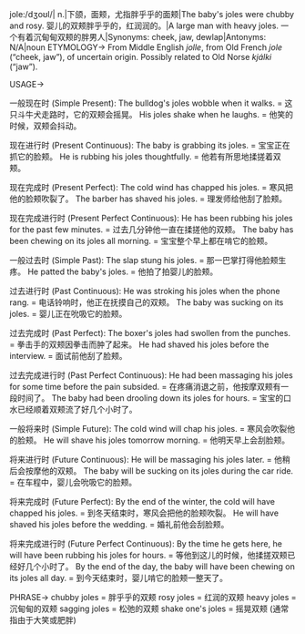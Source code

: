 jole:/dʒoʊl/| n.|下颌，面颊，尤指胖乎乎的面颊|The baby's joles were chubby and rosy.  婴儿的双颊胖乎乎的，红润润的。|A large man with heavy joles. 一个有着沉甸甸双颊的胖男人|Synonyms: cheek, jaw, dewlap|Antonyms: N/A|noun
ETYMOLOGY->
From Middle English *jolle*, from Old French *jole* (“cheek, jaw”), of uncertain origin.  Possibly related to Old Norse *kjálki* (“jaw”).

USAGE->

一般现在时 (Simple Present):
The bulldog's joles wobble when it walks. = 这只斗牛犬走路时，它的双颊会摇晃。
His joles shake when he laughs. = 他笑的时候，双颊会抖动。

现在进行时 (Present Continuous):
The baby is grabbing its joles. = 宝宝正在抓它的脸颊。
He is rubbing his joles thoughtfully. = 他若有所思地揉搓着双颊。

现在完成时 (Present Perfect):
The cold wind has chapped his joles. = 寒风把他的脸颊吹裂了。
The barber has shaved his joles. = 理发师给他刮了脸颊。

现在完成进行时 (Present Perfect Continuous):
He has been rubbing his joles for the past few minutes. =  过去几分钟他一直在揉搓他的双颊。
The baby has been chewing on its joles all morning. = 宝宝整个早上都在啃它的脸颊。

一般过去时 (Simple Past):
The slap stung his joles. =  那一巴掌打得他脸颊生疼。
He patted the baby's joles. = 他拍了拍婴儿的脸颊。

过去进行时 (Past Continuous):
He was stroking his joles when the phone rang. = 电话铃响时，他正在抚摸自己的双颊。
The baby was sucking on its joles. = 婴儿正在吮吸它的脸颊。

过去完成时 (Past Perfect):
The boxer's joles had swollen from the punches. = 拳击手的双颊因拳击而肿了起来。
He had shaved his joles before the interview. = 面试前他刮了脸颊。

过去完成进行时 (Past Perfect Continuous):
He had been massaging his joles for some time before the pain subsided. = 在疼痛消退之前，他按摩双颊有一段时间了。
The baby had been drooling down its joles for hours. = 宝宝的口水已经顺着双颊流了好几个小时了。

一般将来时 (Simple Future):
The cold wind will chap his joles. = 寒风会吹裂他的脸颊。
He will shave his joles tomorrow morning. = 他明天早上会刮脸颊。

将来进行时 (Future Continuous):
He will be massaging his joles later. = 他稍后会按摩他的双颊。
The baby will be sucking on its joles during the car ride. =  在车程中，婴儿会吮吸它的脸颊。

将来完成时 (Future Perfect):
By the end of the winter, the cold will have chapped his joles. = 到冬天结束时，寒风会把他的脸颊吹裂。
He will have shaved his joles before the wedding. = 婚礼前他会刮脸颊。

将来完成进行时 (Future Perfect Continuous):
By the time he gets here, he will have been rubbing his joles for hours. = 等他到这儿的时候，他揉搓双颊已经好几个小时了。
By the end of the day, the baby will have been chewing on its joles all day. = 到今天结束时，婴儿啃它的脸颊一整天了。

PHRASE->
chubby joles = 胖乎乎的双颊
rosy joles = 红润的双颊
heavy joles = 沉甸甸的双颊
sagging joles = 松弛的双颊
shake one's joles = 摇晃双颊 (通常指由于大笑或肥胖)
